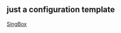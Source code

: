 ## just a configuration template ##

[SingBox](https://cdn.jsdelivr.net/gh/co2f2e/template@main/config/singbox.json)

